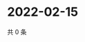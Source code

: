 # 2022-02-15

共 0 条

<!-- BEGIN WEIBO -->
<!-- 最后更新时间 Tue Feb 15 2022 00:24:47 GMT+0800 (China Standard Time) -->

<!-- END WEIBO -->
